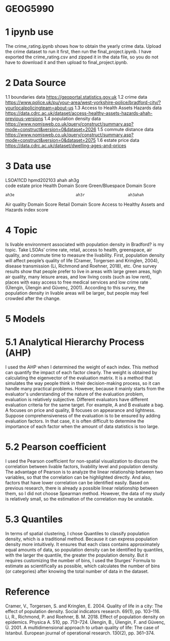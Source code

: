 # GEOG5990 
# 1 ipynb use
The crime_rating.ipynb shows how to obtain the yearly crime data. Upload the crime dataset to run it first, then run the final_project.ipynb.
I have exported the crime_rating.csv and zipped it in the data file, so you do not have to download it and then upload to final_project.ipynb.

# 2 Data Source
1.1 boundaries data
  https://geoportal.statistics.gov.uk
1.2 crime data
  https://www.police.uk/pu/your-area/west-yorkshire-police/bradford-city/?yourlocalpolicingteam=about-us
1.3 Access to Health Assets Hazards data
  https://data.cdrc.ac.uk/dataset/access-healthy-assets-hazards-ahah-previous-versions
1.4 population density data
  https://www.nomisweb.co.uk/query/construct/summary.asp?mode=construct&version=0&dataset=2026
1.5 commute distance data
  https://www.nomisweb.co.uk/query/construct/summary.asp?mode=construct&version=0&dataset=2075
1.6 estate price data
  https://data.cdrc.ac.uk/dataset/dwelling-ages-and-prices

# 3 Data use
  LSOA11CD                      hpmd202103                 ahah                                                   ah3g                          
    code                       estate price          Health Domain Score                                 Green/Bluespace Domain Score   
   
    ah3e                           ah3r                   ah3ahah
Air quality Domain Score    Retail Domain Score     Access to Healthy Assets and Hazards index score

# 4 Topic
Is livable environment associated with population density in Bradford? is my topic. Take LSOAs’ crime rate, retail, access to health, greenspace, air quality, and commute time to measure the livability. First, population density will affect people’s quality of life (Cramer, Torgersen and Kringlen, 2004), disease transmission (Li, Richmond and Roehner, 2018), etc. One survey results show that people prefer to live in areas with large green areas, high air quality, many leisure areas, and low living costs (such as low rent), places with easy access to free medical services and low crime rate (Ülengin, Ülengin and Güvenç, 2001). According to this survey, the population density in livable areas will be larger, but people may feel crowded after the change.

# 5 Models
# 5.1 Analytical Hierarchy Process (AHP)
I used the AHP when I determined the weight of each index. This method can quantify the impact of each factor clearly. The weight is obtained by calculating the eigenvector of the evaluation matrix. It is a method that simulates the way people think in their decision-making process, so it can handle many practical problems. However, because it mainly starts from the evaluator's understanding of the nature of the evaluation problem, evaluation is relatively subjective. Different evaluators have different evaluation criteria for the same target. For example, A and B evaluate a bag. A focuses on price and quality, B focuses on appearance and lightness. Suppose comprehensiveness of the evaluation is to be ensured by adding evaluation factors. In that case, it is often difficult to determine the importance of each factor when the amount of data statistics is too large.
# 5.2 Pearson coefficient
I used the Pearson coefficient for non-spatial visualization to discuss the correlation between livable factors, livability level and population density. The advantage of Pearson is to analyze the linear relationship between two variables, so that the correlation can be highlighted directly. And also, factors that have lower correlation can be identified easily. Based on previous research, there is already a possible linear relationship between them, so I did not choose Spearman method. However, the data of my study is relatively small, so the estimation of the correlation may be unstable.
# 5.3 Quantiles
In terms of spatial clustering, I chose Quantiles to classify population density, which is a traditional method. Because it can express population density more intuitively. It ensures that each class contains approximately equal amounts of data, so population density can be identified by quantiles, with the larger the quantile, the greater the population density. But it requires customizing the number of bins, I used the Sturges' Formula to estimate as scientifically as possible, which calculates the number of bins (or categories) after knowing the total number of data in the dataset.

# Reference
Cramer, V., Torgersen, S. and Kringlen, E. 2004. Quality of life in a city: The effect of population density. Social indicators research. 69(1), pp. 103–116. 
Li, R., Richmond, P. and Roehner, B. M. 2018. Effect of population density on epidemics. Physica A. 510, pp. 713–724.
Ülengin, B., Ülengin, F. and Güvenç, Ü. 2001. A multidimensional approach to urban quality of life: The case of Istanbul. European journal of operational research. 130(2), pp. 361–374. 

